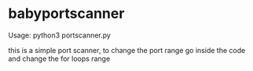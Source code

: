 # babyportscanner

Usage: python3 portscanner.py <IP you wish to scan>

this is a simple port scanner, to change the port range go inside the code and change the for loops range
